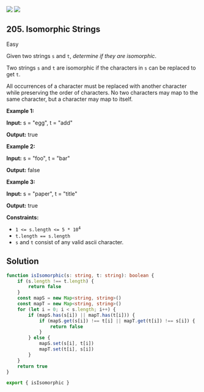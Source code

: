 [![](https://img.shields.io/github/stars/LeetCode-in-TypeScript/LeetCode-in-TypeScript?label=Stars&style=flat-square)](https://github.com/LeetCode-in-TypeScript/LeetCode-in-TypeScript)
[![](https://img.shields.io/github/forks/LeetCode-in-TypeScript/LeetCode-in-TypeScript?label=Fork%20me%20on%20GitHub%20&style=flat-square)](https://github.com/LeetCode-in-TypeScript/LeetCode-in-TypeScript/fork)

## 205\. Isomorphic Strings

Easy

Given two strings `s` and `t`, _determine if they are isomorphic_.

Two strings `s` and `t` are isomorphic if the characters in `s` can be replaced to get `t`.

All occurrences of a character must be replaced with another character while preserving the order of characters. No two characters may map to the same character, but a character may map to itself.

**Example 1:**

**Input:** s = "egg", t = "add"

**Output:** true 

**Example 2:**

**Input:** s = "foo", t = "bar"

**Output:** false 

**Example 3:**

**Input:** s = "paper", t = "title"

**Output:** true 

**Constraints:**

*   <code>1 <= s.length <= 5 * 10<sup>4</sup></code>
*   `t.length == s.length`
*   `s` and `t` consist of any valid ascii character.

## Solution

```typescript
function isIsomorphic(s: string, t: string): boolean {
    if (s.length !== t.length) {
        return false
    }
    const mapS = new Map<string, string>()
    const mapT = new Map<string, string>()
    for (let i = 0; i < s.length; i++) {
        if (mapS.has(s[i]) || mapT.has(t[i])) {
            if (mapS.get(s[i]) !== t[i] || mapT.get(t[i]) !== s[i]) {
                return false
            }
        } else {
            mapS.set(s[i], t[i])
            mapT.set(t[i], s[i])
        }
    }
    return true
}

export { isIsomorphic }
```